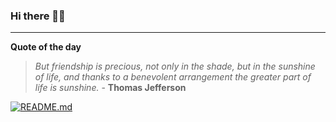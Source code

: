### Hi there 👋🏻


---

**Quote of the day**

> *But friendship is precious, not only in the shade, but in the sunshine of life, and thanks to a benevolent arrangement the greater part of life is sunshine.* - **Thomas Jefferson** 

[![README.md](https://github.com/marcolovazzano/marcolovazzano/actions/workflows/readme.yml/badge.svg?branch=main)](https://github.com/marcolovazzano/marcolovazzano/actions/workflows/readme.yml)
